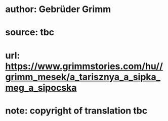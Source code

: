 # author: Gebrüder Grimm
# source: tbc
# url: https://www.grimmstories.com/hu//grimm_mesek/a_tarisznya_a_sipka_meg_a_sipocska
# note: copyright of translation tbc


